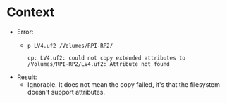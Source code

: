 # Context
- Error:
	- ```
	  p LV4.uf2 /Volumes/RPI-RP2/
	  
	  cp: LV4.uf2: could not copy extended attributes to /Volumes/RPI-RP2/LV4.uf2: Attribute not found
	  ```
- Result:
	- Ignorable. It does not mean the copy failed, it's that the filesystem doesn't support attributes.